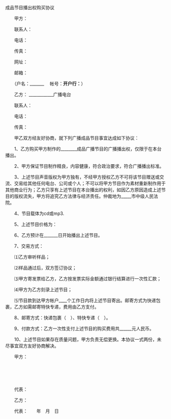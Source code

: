 



成品节目播出权购买协议



 

　　甲方：

　　联系人：

　　电话：

　　传真：

　　网址：

　　邮箱：

　　（户名：_______　 帐号：________开户行：________）　　

　　乙方： ____________广播电台

　　联系人：

　　电话：

　　传真：　　

　　甲乙双方经友好协商，就下列广播成品节目事宜达成如下协议：

　　1、乙方购买甲方制作的________成品广播节目的广播播出权，仅限于在本台播出。

　　2、甲方保证节目制作精良，内容健康，符合政治要求，符合广播播出标准。

　　3、上述节目声音版权为甲方独有，不经甲方授权乙方不可将该节目赠送或交流、交易给其他任何电台、公司或个人；不可以将甲方节目作为素材重新制作用于其他商业行为；乙方只享有上述节目在本台播出的权利，如因乙方原因造成上述节目的版权流失，甲方将追究乙方法律与经济责任。仲裁地为_____市中级人民法院。

　　4、节目载体为cd或mp3.

　　5、上述节目价格为：

　　6、乙方预计在_______日开始播出上述节目。

　　7、交易方式：

　　⑴乙方审听样品；

　　⑵样品通过后，双方签订协议；

　　⑶甲方寄发票给乙方，乙方按发票实际金额通过银行结算进行一次性汇款；

　　⑷甲方为乙方刻录上述节目；

　　⑸节目款到达甲方帐户____个工作日内将上述节目寄出。邮寄方式为快递包裹，乙方如需邮寄特快专递，费用由乙方支付。

　　8、邮寄方式：快递包裹（　）、特快专递（　）。

　　9、付款方式：乙方一次性支付上述节目的购买费用共______元人民币。

　　10、上述节目如果存在质量问题，甲方负责无偿更换。本协议一式两份，未尽事宜双方友好协商解决。　　

　　甲方：

　　

　　


 　　代表：
 
　　乙方：
 
　　代表：　　年　月　日
 
　　



　　

　　